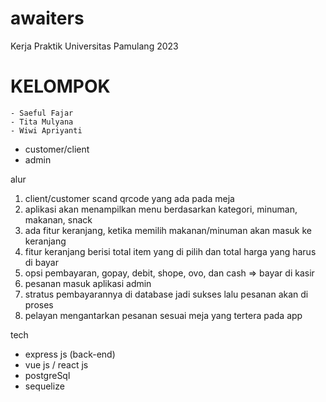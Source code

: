 # awaiters
Kerja Praktik Universitas Pamulang 2023


# KELOMPOK
    - Saeful Fajar
    - Tita Mulyana
    - Wiwi Apriyanti



- customer/client
- admin

alur
1. client/customer scand qrcode yang ada pada meja
2. aplikasi akan menampilkan menu berdasarkan kategori, minuman, makanan, snack
3. ada fitur keranjang, ketika memilih makanan/minuman akan masuk ke keranjang
4. fitur keranjang berisi total item yang di pilih dan total harga yang harus di bayar
5. opsi pembayaran, gopay, debit, shope, ovo, dan cash => bayar di kasir
6. pesanan masuk aplikasi admin
7. stratus pembayarannya di database jadi sukses lalu pesanan akan di proses
8. pelayan mengantarkan pesanan sesuai meja yang tertera pada app


tech 
* express js (back-end)
* vue js / react js
* postgreSql
* sequelize
